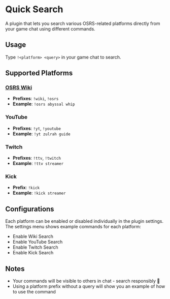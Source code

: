# Quick Search
A plugin that lets you search various OSRS-related platforms directly from your game chat using different commands.

## Usage
Type `!<platform> <query>` in your game chat to search.

## Supported Platforms

### [OSRS Wiki](https://oldschool.runescape.wiki/)
- **Prefixes**: `!wiki`, `!osrs`
- **Example**: `!osrs abyssal whip`

### YouTube
- **Prefixes**: `!yt`, `!youtube`
- **Example**: `!yt zulrah guide`

### Twitch
- **Prefixes**: `!ttv`, `!twitch`
- **Example**: `!ttv streamer`

### Kick
- **Prefix**: `!kick`
- **Example**: `!kick streamer`

## Configurations
Each platform can be enabled or disabled individually in the plugin settings. The settings menu shows example commands for each platform:
- Enable Wiki Search
- Enable YouTube Search
- Enable Twitch Search
- Enable Kick Search

## Notes
- Your commands will be visible to others in chat - search responsibly 🙂
- Using a platform prefix without a query will show you an example of how to use the command